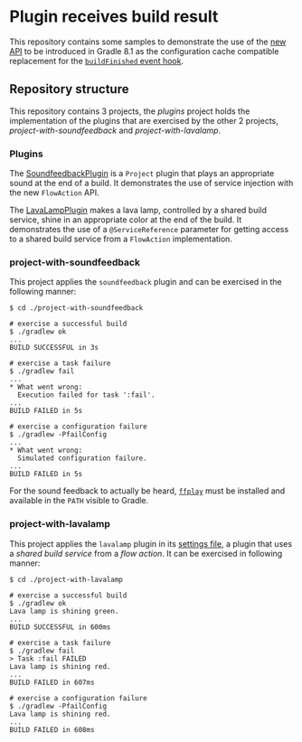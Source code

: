 # Plugin receives build result

This repository contains some samples to demonstrate the use of the [new API](./docs/spec.md) to be introduced in Gradle 8.1 as the configuration cache compatible replacement for the [`buildFinished` event hook](https://docs.gradle.org/current/userguide/upgrading_version_7.html#build_finished_events).

## Repository structure

This repository contains 3 projects, the _plugins_ project holds the implementation of the plugins that are exercised by the other 2 projects, _project-with-soundfeedback_ and _project-with-lavalamp_.

### Plugins

The [SoundfeedbackPlugin](./plugins/src/main/java/plugins/soundfeedback/SoundFeedbackPlugin.java) is a `Project` plugin that plays an appropriate sound at the end of a build. It demonstrates the use of service injection with the new `FlowAction` API.

The [LavaLampPlugin](./plugins/src/main/java/plugins/lavalamp/LavaLampPlugin.java) makes a lava lamp, controlled by a shared build service, shine in an appropriate color at the end of the build. It demonstrates the use of a `@ServiceReference` parameter for getting access to a shared build service from a `FlowAction` implementation. 

### project-with-soundfeedback

This project applies the `soundfeedback` plugin and can be exercised in the following manner:

    $ cd ./project-with-soundfeedback

    # exercise a successful build
    $ ./gradlew ok
    ...
    BUILD SUCCESSFUL in 3s
   
    # exercise a task failure
    $ ./gradlew fail
    ...
    * What went wrong:
      Execution failed for task ':fail'.
    ...
    BUILD FAILED in 5s

    # exercise a configuration failure
    $ ./gradlew -PfailConfig
    ...
    * What went wrong:
      Simulated configuration failure.
    ...
    BUILD FAILED in 5s

For the sound feedback to actually be heard, [`ffplay`](https://ffmpeg.org/ffplay.html) must be installed and available in the `PATH` visible to Gradle.

### project-with-lavalamp

This project applies the `lavalamp` plugin in its [settings file](./project-with-lavalamp/settings.gradle.kts), a plugin that uses a _shared build service_ from a _flow action_. It can be exercised in following manner:

    $ cd ./project-with-lavalamp

    # exercise a successful build
    $ ./gradlew ok
    Lava lamp is shining green.
    ...
    BUILD SUCCESSFUL in 600ms
   
    # exercise a task failure
    $ ./gradlew fail
    > Task :fail FAILED
    Lava lamp is shining red.
    ...
    BUILD FAILED in 607ms

    # exercise a configuration failure
    $ ./gradlew -PfailConfig
    Lava lamp is shining red.
    ...
    BUILD FAILED in 608ms
